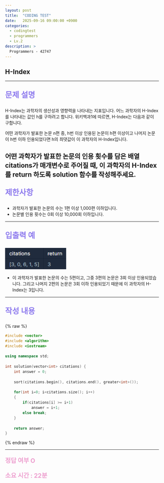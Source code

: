 ```yaml
---
layout: post
title:  "CODING TEST"
date:   2025-09-16 09:00:00 +0900
categories:
  - codingtest
  - programmers
  - Lv.2
description: >
  Programmers - 42747
---
```

## H-Index

---

<p style = "color:#8f7cee; font-size:25px; font-weight:bold">
문제 설명
</p>

H-Index는 과학자의 생산성과 영향력을 나타내는 지표입니다. 어느 과학자의 H-Index를 나타내는 값인 h를 구하려고 합니다. 위키백과1에 따르면, H-Index는 다음과 같이 구합니다.

어떤 과학자가 발표한 논문 n편 중, h번 이상 인용된 논문이 h편 이상이고 나머지 논문이 h번 이하 인용되었다면 h의 최댓값이 이 과학자의 H-Index입니다.

어떤 과학자가 발표한 논문의 인용 횟수를 담은 배열 citations가 매개변수로 주어질 때, 이 과학자의 H-Index를 return 하도록 solution 함수를 작성해주세요.
---

<p style = "color:#8f7cee; font-size:25px; font-weight:bold">
제한사항
</p>

- 과학자가 발표한 논문의 수는 1편 이상 1,000편 이하입니다.
- 논문별 인용 횟수는 0회 이상 10,000회 이하입니다.

---

<p style = "color:#8f7cee; font-size:25px; font-weight:bold">
입출력 예 
</p>

<img src = "/assets/img/codingtest/42747.png" width = "200" height = "70">

- 이 과학자가 발표한 논문의 수는 5편이고, 그중 3편의 논문은 3회 이상 인용되었습니다. 그리고 나머지 2편의 논문은 3회 이하 인용되었기 때문에 이 과학자의 H-Index는 3입니다.

---

<p style = "color:#8f7cee; font-size:25px; font-weight:bold">
작성 내용
</p>

{% raw %}
```cpp
#include <vector>
#include <algorithm>
#include <iostream>

using namespace std;

int solution(vector<int> citations) {
    int answer = 0;
    
    sort(citations.begin(), citations.end(), greater<int>());
    
    for(int i=0; i<citations.size(); i++)
    {
        if(citations[i] >= i+1)
            answer = i+1;
        else break;
    }
    
    return answer;
}
```
{% endraw %}

---

<p style = "color:#ed9ece; font-size:20px; font-weight:bold">
정답 여부 O
</p>

<p style = "color:#ed9ece; font-size:20px; font-weight:bold">
소요 시간 : 22분
</p>